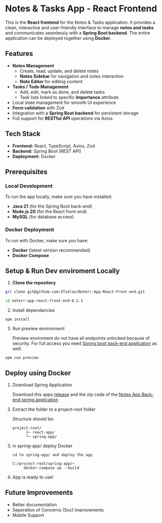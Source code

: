 # Notes & Tasks App - React Frontend

This is the **React frontend** for the Notes & Tasks application. It provides a clean, interactive and user-friendly interface to manage **notes and tasks** and communicates seamlessly with a **Spring Boot backend**. The entire application can be deployed together using **Docker**.


## Features

- **Notes Management**
  - Create, read, update, and delete notes  
  - **Notes Sidebar** for navigation and notes interaction  
  - **Note Editor** for editing content 
- **Tasks / Todo Management**
  - Add, edit, mark as done, and delete tasks  
  - Task lists linked to specific **Importance** attribute  
- Local state management for smooth UI experience  
- **Form validation** with Zod  
- Integration with a **Spring Boot backend** for persistent storage  
- Full support for **RESTful API** operations via Axios  

## Tech Stack

- **Frontend:** React, TypeScript, Axios, Zod  
- **Backend:** Spring Boot (REST API)  
- **Deployment:** Docker  

## Prerequisites

### Local Development
To run the app locally, make sure you have installed:
- **Java 21** (for the Spring Boot back-end)
- **Node.js 20** (for the React front-end)
- **MySQL** (for database access)

### Docker Deployment
To run with Docker, make sure you have:
- **Docker** (latest version recommended)
- **Docker Compose**

## Setup & Run Dev enviroment Locally

1. **Clone the repository**

```bash
git clone git@github.com:STzelas/Noterr-App-React-Front-end.git

cd noterr-app-react-front-end-0.2.1
```

2. Install dependancies

```
npm install
```

3. Run preview environment

    Preview enviroment do not have all endpoints unlocked because of security. For full access you need [Spring boot back-end application](https://github.com/STzelas/Noterr-App-Spring-Back-end) as well.
```
npm run preview
```

## Deploy using Docker

1. Download Spring Application

    Download this apps [release](https://github.com/STzelas/Noterr-App-React-Front-end/releases/tag/v0.2.1) and the zip code of the [Notes App Back-end spring application](https://github.com/STzelas/Noterr-App-Spring-Back-end)
  

3. Extract the folder to a project-root folder

    Structure should be:
    ```
    project-root/
          ├─ react-app/
          └─ spring-app/

4. in spring-app/ deploy Docker

   
   ```
   cd to spring-app/ and deploy the app
   
   C:/project-root/spring-app/~
        docker-compose up --build
   ```

5. App is ready to use!

## Future Improvements

- Better documentation
- Seperation of Concerns (Soc) improvements
- Mobile Support

